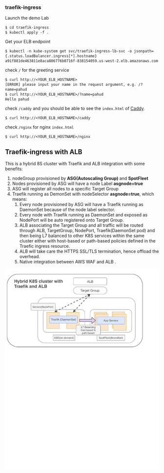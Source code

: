 ### traefik-ingress



Launch the demo Lab

```
$ cd traefik-ingress
$ kubectl apply -f .
```



Get your ELB endpoint

```
$ kubectl -n kube-system get svc/traefik-ingress-lb-svc -o jsonpath={.status.loadBalancer.ingress[*].hostname}
a91f881de463811e8aca806776b0716f-838154059.us-west-2.elb.amazonaws.com
```



check `/` for the greeting service

```
$ curl http://<YOUR_ELB_HOSTNAME>
[ERROR] please input your name in the request argument, e.g. /?name=pahud
$ curl http://<YOUR_ELB_HOSTNAME>/?name=pahud
Hello pahud
```



check `/caddy` and you should be able to see the `index.html` of [Caddy](https://caddyserver.com/).

```
$ curl http://<YOUR_ELB_HOSTNAME>/caddy
```



 check `/nginx` for nginx `index.html`

```
$ curl http://<YOUR_ELB_HOSTNAME>/nginx
```



## Traefik-ingress with ALB

This is a hybrid 8S cluster with Traefik and ALB integration with some benefits:

1. nodeGroup provisioned by **ASG(Autoscaling Group)** and **SpotFleet**
2. Nodes provisioned by ASG will have a node Label **asgnode=true**
3. ASG will register all nodes to a specific Target Group
4. Traefik running as DemonSet with nodeSelector **asgnode=true**, which means:
   1. Every node provisioned by ASG will have a Traefik running as DaemonSet because of the node label selector.
   2. Every node with Traefik running as DaemonSet and exposed as NodePort will be auto registered onto Target Group.
   3. ALB associating the Target Group and all traffic will be routed through ALB, TargetGroup, NodePort, Traefik(DaemonSet pod) and then being L7 balanced to other K8S services within the same cluster either with host-based or path-based policies defined in the Traefic ingress resource.
   4. ALB will take care the HTTPS SSL/TLS termination, hence offload the overhead.
   5. Native integration between AWS WAF and ALB .

![](images/aws-traefik-alb.png)